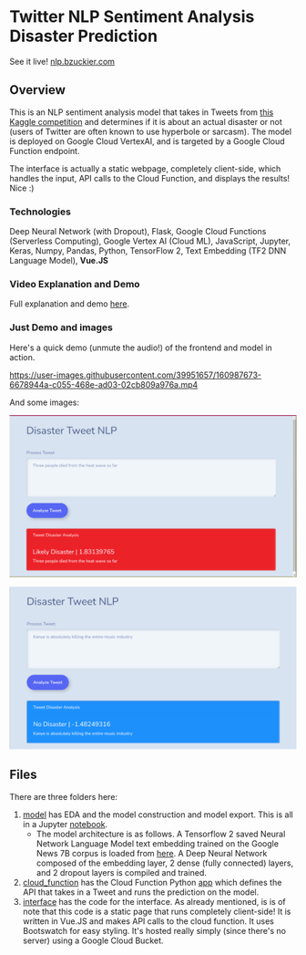 # Twitter NLP Sentiment Analysis Disaster Prediction

See it live! [nlp.bzuckier.com](nlp.bzuckier.com)

## Overview

This is an NLP sentiment analysis model that takes in Tweets from [this Kaggle competition](https://www.kaggle.com/competitions/nlp-getting-started/) and determines if it is about an actual disaster or not (users of Twitter are often known to use hyperbole or sarcasm). The model is deployed on Google Cloud VertexAI, and is targeted by a Google Cloud Function endpoint. 

The interface is actually a static webpage, completely client-side, which handles the input, API calls to the Cloud Function, and displays the results! Nice :)

### Technologies

Deep Neural Network (with Dropout), Flask, Google Cloud Functions (Serverless Computing), Google Vertex AI (Cloud ML), JavaScript, Jupyter, Keras, Numpy, Pandas, Python, TensorFlow 2, Text Embedding (TF2 DNN Language Model), **Vue.JS**

### Video Explanation and Demo

Full explanation and demo [here](https://youtu.be/zyGK2qwCO8M).

### Just Demo and images

Here's a quick demo (unmute the audio!) of the frontend and model in action.

https://user-images.githubusercontent.com/39951657/160987673-6678944a-c055-468e-ad03-02cb809a976a.mp4

And some images:

![Disaster](interface/disaster.png)

![No Disaster](interface/none.png)

## Files

There are three folders here:

1. [model](model/) has EDA and the model construction and model export. This is all in a Jupyter [notebook](model/Twitter_NLP_Disaster_EDA_and_Model.ipynb).
    - The model architecture is as follows. A Tensorflow 2 saved Neural Network Language Model text embedding trained on the Google News 7B corpus is loaded from [here](https://tfhub.dev/google/nnlm-en-dim50/2). A Deep Neural Network composed of the embedding layer, 2 dense (fully connected) layers, and 2 dropout layers is compiled and trained. 
1. [cloud_function](cloud_function/) has the Cloud Function Python [app](cloud_function/main.py) which defines the API that takes in a Tweet and runs the prediction on the model.
1. [interface](interface/) has the code for the interface. As already mentioned, is is of note that this code is a static page that runs completely client-side! It is written in Vue.JS and makes API calls to the cloud function. It uses Bootswatch for easy styling. It's hosted really simply (since there's no server) using a Google Cloud Bucket.
